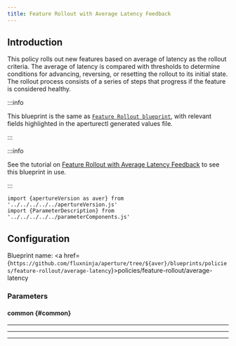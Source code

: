 ```yaml
---
title: Feature Rollout with Average Latency Feedback
---
```


## Introduction

This policy rolls out new features based on average of latency as the rollout
criteria. The average of latency is compared with thresholds to determine
conditions for advancing, reversing, or resetting the rollout to its initial
state. The rollout process consists of a series of steps that progress if the
feature is considered healthy.

:::info

This blueprint is the same as [`Feature Rollout blueprint`](base.md), with
relevant fields highlighted in the aperturectl generated values file.

:::

:::info

See the tutorial on
[Feature Rollout with Average Latency Feedback](/tutorials/flow-control/feature-rollout/with-average-latency-feedback.md)
to see this blueprint in use.

:::

<!-- Configuration Marker -->

```mdx-code-block
import {apertureVersion as aver} from '../../../../../apertureVersion.js'
import {ParameterDescription} from '../../../../../parameterComponents.js'
```

## Configuration

<!-- vale off -->

Blueprint name: <a
href={`https://github.com/fluxninja/aperture/tree/${aver}/blueprints/policies/feature-rollout/average-latency`}>policies/feature-rollout/average-latency</a>

<!-- vale on -->

### Parameters

<!-- vale off -->

#### common {#common}

<!-- vale on -->

<!-- vale off -->

<a id="common-policy-name"></a>

<ParameterDescription
    name='common.policy_name'
    description='Name of the policy.'
    type='string'
    reference=''
    value='"__REQUIRED_FIELD__"'
/>

<!-- vale on -->

---

<!-- vale off -->

<a id="policy"></a>

<ParameterDescription
    name='policy'
    description='Parameters for the Feature Rollout policy.'
    type='Object (policies/feature-rollout/base:schema:rollout_policy)'
    reference='../../../bundled-blueprints/policies/feature-rollout/base#rollout-policy'
    value='{"components": [], "drivers": {"average_latency_drivers": [{"criteria": {"backward": {"threshold": "__REQUIRED_FIELD__"}, "forward": {"threshold": "__REQUIRED_FIELD__"}, "reset": {"threshold": "__REQUIRED_FIELD__"}}, "selectors": [{"control_point": "__REQUIRED_FIELD__", "service": "__REQUIRED_FIELD__"}]}]}, "evaluation_interval": "1s", "load_ramp": {"regulator_parameters": {"label_key": "", "selectors": [{"control_point": "__REQUIRED_FIELD__", "service": "__REQUIRED_FIELD__"}]}, "steps": [{"duration": "__REQUIRED_FIELD__", "target_accept_percentage": "__REQUIRED_FIELD__"}]}, "resources": {"flow_control": {"classifiers": []}}}'
/>

<!-- vale on -->

---

<!-- vale off -->

<a id="dashboard"></a>

<ParameterDescription
    name='dashboard'
    description='Configuration for the Grafana dashboard accompanying this policy.'
    type='Object (policies/feature-rollout/base:param:dashboard)'
    reference='../../../bundled-blueprints/policies/feature-rollout/base#dashboard'
    value='{"datasource": {"filter_regex": "", "name": "$datasource"}, "refresh_interval": "5s", "time_from": "now-15m", "time_to": "now"}'
/>

<!-- vale on -->

---
